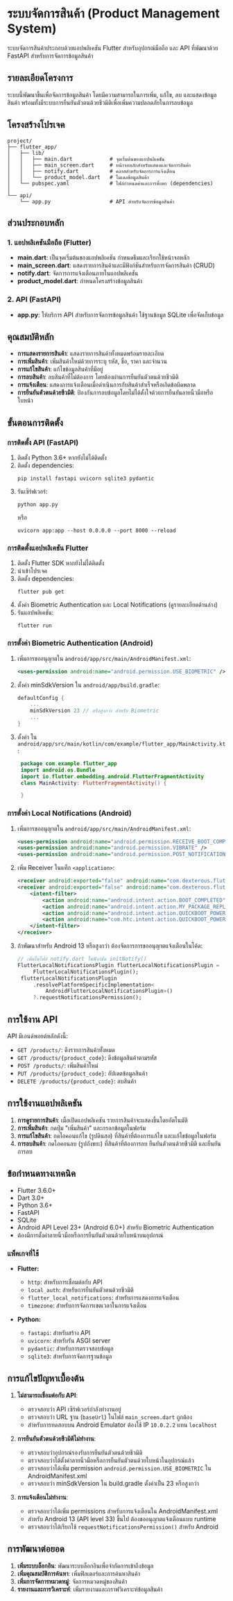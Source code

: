 # ระบบจัดการสินค้า (Product Management System)

ระบบจัดการสินค้าประกอบด้วยแอปพลิเคชัน Flutter สำหรับอุปกรณ์มือถือ และ API ที่พัฒนาด้วย FastAPI สำหรับการจัดการข้อมูลสินค้า

## รายละเอียดโครงการ

ระบบนี้พัฒนาขึ้นเพื่อจัดการข้อมูลสินค้า โดยมีความสามารถในการเพิ่ม, แก้ไข, ลบ และแสดงข้อมูลสินค้า พร้อมทั้งมีระบบการยืนยันตัวตนด้วยชีวมิติเพื่อเพิ่มความปลอดภัยในการลบข้อมูล

## โครงสร้างโปรเจค

```
project/
├── flutter_app/
│   ├── lib/
│   │   ├── main.dart            # จุดเริ่มต้นของแอปพลิเคชัน
│   │   ├── main_screen.dart     # หน้าจอหลักสำหรับแสดงและจัดการสินค้า
│   │   ├── notify.dart          # คลาสสำหรับจัดการการแจ้งเตือน
│   │   └── product_model.dart   # โมเดลข้อมูลสินค้า
│   └── pubspec.yaml             # ไฟล์กำหนดค่าและการพึ่งพา (dependencies)
│
└── api/
    └── app.py                   # API สำหรับจัดการข้อมูลสินค้า
```

## ส่วนประกอบหลัก

### 1. แอปพลิเคชันมือถือ (Flutter)

- **main.dart**: เป็นจุดเริ่มต้นของแอปพลิเคชัน กำหนดธีมและเรียกใช้หน้าจอหลัก
- **main_screen.dart**: แสดงรายการสินค้าและมีฟังก์ชันสำหรับการจัดการสินค้า (CRUD)
- **notify.dart**: จัดการการแจ้งเตือนภายในแอปพลิเคชัน
- **product_model.dart**: กำหนดโครงสร้างข้อมูลสินค้า

### 2. API (FastAPI)

- **app.py**: ให้บริการ API สำหรับการจัดการข้อมูลสินค้า ใช้ฐานข้อมูล SQLite เพื่อจัดเก็บข้อมูล

## คุณสมบัติหลัก

- **การแสดงรายการสินค้า**: แสดงรายการสินค้าทั้งหมดพร้อมรายละเอียด
- **การเพิ่มสินค้า**: เพิ่มสินค้าใหม่ด้วยการระบุ รหัส, ชื่อ, ราคา และจำนวน
- **การแก้ไขสินค้า**: แก้ไขข้อมูลสินค้าที่มีอยู่
- **การลบสินค้า**: ลบสินค้าที่ไม่ต้องการ โดยต้องผ่านการยืนยันตัวตนด้วยชีวมิติ
- **การแจ้งเตือน**: แสดงการแจ้งเตือนเมื่อดำเนินการกับสินค้าสำเร็จหรือเกิดข้อผิดพลาด
- **การยืนยันตัวตนด้วยชีวมิติ**: ป้องกันการลบข้อมูลโดยไม่ได้ตั้งใจด้วยการยืนยันลายนิ้วมือหรือใบหน้า

## ขั้นตอนการติดตั้ง

### การติดตั้ง API (FastAPI)

1. ติดตั้ง Python 3.6+ หากยังไม่ได้ติดตั้ง
2. ติดตั้ง dependencies:
   ```
   pip install fastapi uvicorn sqlite3 pydantic
   ```
3. รันเซิร์ฟเวอร์:
   ```
   python app.py
   ```
   หรือ
   ```
   uvicorn app:app --host 0.0.0.0 --port 8000 --reload
   ```

### การติดตั้งแอปพลิเคชัน Flutter

1. ติดตั้ง Flutter SDK หากยังไม่ได้ติดตั้ง
2. นำเข้าโปรเจค
3. ติดตั้ง dependencies:
   ```
   flutter pub get
   ```
4. ตั้งค่า Biometric Authentication และ Local Notifications (ดูรายละเอียดด้านล่าง)
5. รันแอปพลิเคชัน:
   ```
   flutter run
   ```

### การตั้งค่า Biometric Authentication (Android)

1. เพิ่มการขออนุญาตใน `android/app/src/main/AndroidManifest.xml`:
   ```xml
   <uses-permission android:name="android.permission.USE_BIOMETRIC" />
   ```

2. ตั้งค่า minSdkVersion ใน `android/app/build.gradle`:
   ```gradle
   defaultConfig {
       ...
       minSdkVersion 23 // หรือสูงกว่า สำหรับ Biometric
       ...
   }
   ```

3. ตั้งค่า ใน `android/app/src/main/kotlin/com/example/flutter_app/MainActivity.kt`:
   ```kotlin
    package com.example.flutter_app
    import android.os.Bundle
    import io.flutter.embedding.android.FlutterFragmentActivity
    class MainActivity: FlutterFragmentActivity() {

    }
   ```

### การตั้งค่า Local Notifications (Android)

1. เพิ่มการขออนุญาตใน `android/app/src/main/AndroidManifest.xml`:
   ```xml
   <uses-permission android:name="android.permission.RECEIVE_BOOT_COMPLETED"/>
   <uses-permission android:name="android.permission.VIBRATE" />
   <uses-permission android:name="android.permission.POST_NOTIFICATIONS" />
   ```

2. เพิ่ม Receiver ในแท็ก `<application>`:
   ```xml
   <receiver android:exported="false" android:name="com.dexterous.flutterlocalnotifications.ScheduledNotificationReceiver" />
   <receiver android:exported="false" android:name="com.dexterous.flutterlocalnotifications.ScheduledNotificationBootReceiver">
       <intent-filter>
           <action android:name="android.intent.action.BOOT_COMPLETED"/>
           <action android:name="android.intent.action.MY_PACKAGE_REPLACED"/>
           <action android:name="android.intent.action.QUICKBOOT_POWERON" />
           <action android:name="com.htc.intent.action.QUICKBOOT_POWERON"/>
       </intent-filter>
   </receiver>
   ```

3. ถ้าพัฒนาสำหรับ Android 13 หรือสูงกว่า ต้องจัดการการขออนุญาตแจ้งเตือนในโค้ด:
   ```dart
   // เพิ่มในไฟล์ notify.dart ในฟังก์ชัน initNotify()
   FlutterLocalNotificationsPlugin flutterLocalNotificationsPlugin =
        FlutterLocalNotificationsPlugin();
    flutterLocalNotificationsPlugin
        .resolvePlatformSpecificImplementation<
            AndroidFlutterLocalNotificationsPlugin>()
        ?.requestNotificationsPermission();
   ```

## การใช้งาน API

API มีเอนด์พอยต์หลักดังนี้:

- `GET /products/`: ดึงรายการสินค้าทั้งหมด
- `GET /products/{product_code}`: ดึงข้อมูลสินค้าตามรหัส
- `POST /products/`: เพิ่มสินค้าใหม่
- `PUT /products/{product_code}`: อัปเดตข้อมูลสินค้า
- `DELETE /products/{product_code}`: ลบสินค้า

## การใช้งานแอปพลิเคชัน

1. **การดูรายการสินค้า**: เมื่อเปิดแอปพลิเคชัน รายการสินค้าจะแสดงขึ้นโดยอัตโนมัติ
2. **การเพิ่มสินค้า**: กดปุ่ม "เพิ่มสินค้า" และกรอกข้อมูลในฟอร์ม
3. **การแก้ไขสินค้า**: กดไอคอนแก้ไข (รูปดินสอ) ที่สินค้าที่ต้องการแก้ไข และแก้ไขข้อมูลในฟอร์ม
4. **การลบสินค้า**: กดไอคอนลบ (รูปถังขยะ) ที่สินค้าที่ต้องการลบ ยืนยันตัวตนด้วยชีวมิติ และยืนยันการลบ

## ข้อกำหนดทางเทคนิค

- Flutter 3.6.0+
- Dart 3.0+
- Python 3.6+
- FastAPI
- SQLite
- Android API Level 23+ (Android 6.0+) สำหรับ Biometric Authentication
- ต้องมีการตั้งค่าลายนิ้วมือหรือการยืนยันตัวตนด้วยใบหน้าบนอุปกรณ์

### แพ็คเกจที่ใช้
- **Flutter:**
  - `http`: สำหรับการเชื่อมต่อกับ API
  - `local_auth`: สำหรับการยืนยันตัวตนด้วยชีวมิติ
  - `flutter_local_notifications`: สำหรับการแสดงการแจ้งเตือน
  - `timezone`: สำหรับการจัดการเขตเวลาในการแจ้งเตือน

- **Python:**
  - `fastapi`: สำหรับสร้าง API
  - `uvicorn`: สำหรับรัน ASGI server
  - `pydantic`: สำหรับการตรวจสอบข้อมูล
  - `sqlite3`: สำหรับการจัดการฐานข้อมูล

## การแก้ไขปัญหาเบื้องต้น

1. **ไม่สามารถเชื่อมต่อกับ API**:
   - ตรวจสอบว่า API เซิร์ฟเวอร์กำลังทำงานอยู่
   - ตรวจสอบว่า URL ฐาน (`baseUrl`) ในไฟล์ `main_screen.dart` ถูกต้อง
   - สำหรับการทดสอบบน Android Emulator ต้องใช้ IP `10.0.2.2` แทน `localhost`

2. **การยืนยันตัวตนด้วยชีวมิติไม่ทำงาน**:
   - ตรวจสอบว่าอุปกรณ์รองรับการยืนยันตัวตนด้วยชีวมิติ
   - ตรวจสอบว่าได้ตั้งค่าลายนิ้วมือหรือการยืนยันตัวตนด้วยใบหน้าในอุปกรณ์แล้ว
   - ตรวจสอบว่าได้เพิ่ม permission `android.permission.USE_BIOMETRIC` ใน AndroidManifest.xml
   - ตรวจสอบว่า minSdkVersion ใน build.gradle ตั้งค่าเป็น 23 หรือสูงกว่า

3. **การแจ้งเตือนไม่ทำงาน**:
   - ตรวจสอบว่าได้เพิ่ม permissions สำหรับการแจ้งเตือนใน AndroidManifest.xml
   - สำหรับ Android 13 (API level 33) ขึ้นไป ต้องขออนุญาตแจ้งเตือนแบบ runtime
   - ตรวจสอบว่าได้เรียกใช้ `requestNotificationsPermission()` สำหรับ Android

## การพัฒนาต่อยอด

1. **เพิ่มระบบล็อกอิน**: พัฒนาระบบล็อกอินเพื่อจำกัดการเข้าถึงข้อมูล
2. **เพิ่มคุณสมบัติการค้นหา**: เพิ่มฟิลเตอร์และการค้นหาสินค้า
3. **เพิ่มการจัดการหมวดหมู่**: จัดการหมวดหมู่ของสินค้า
4. **รายงานและการวิเคราะห์**: เพิ่มรายงานและกราฟวิเคราะห์ข้อมูลสินค้า